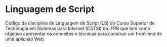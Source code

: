 # Linguagem de Script

Código da disciplina de Linguagem de Script (LS) do Curso Superior de Tecnologia em Sistemas para Internet (CSTSI) do IFPB que tem como objetivo apresentar os conceitos e técnicas para construir um front-end de uma aplicaão Web.
